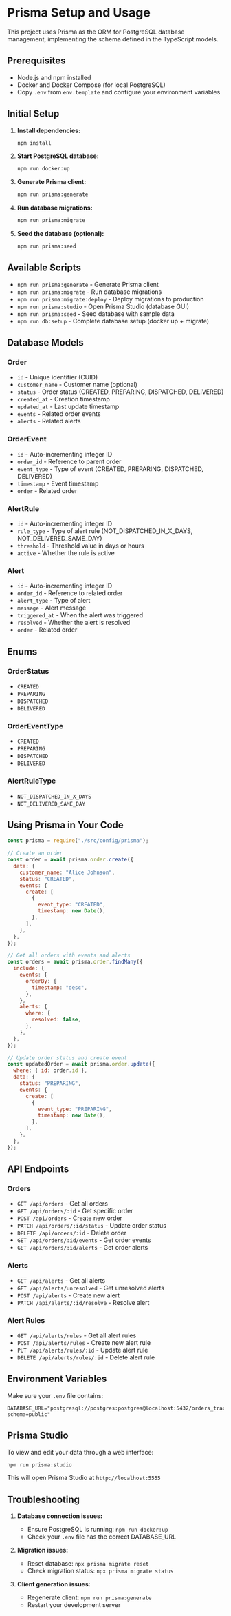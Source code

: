 # Prisma Setup and Usage

This project uses Prisma as the ORM for PostgreSQL database management, implementing the schema defined in the TypeScript models.

## Prerequisites

- Node.js and npm installed
- Docker and Docker Compose (for local PostgreSQL)
- Copy `.env` from `env.template` and configure your environment variables

## Initial Setup

1. **Install dependencies:**

   ```bash
   npm install
   ```

2. **Start PostgreSQL database:**

   ```bash
   npm run docker:up
   ```

3. **Generate Prisma client:**

   ```bash
   npm run prisma:generate
   ```

4. **Run database migrations:**

   ```bash
   npm run prisma:migrate
   ```

5. **Seed the database (optional):**

   ```bash
   npm run prisma:seed
   ```

## Available Scripts

- `npm run prisma:generate` - Generate Prisma client
- `npm run prisma:migrate` - Run database migrations
- `npm run prisma:migrate:deploy` - Deploy migrations to production
- `npm run prisma:studio` - Open Prisma Studio (database GUI)
- `npm run prisma:seed` - Seed database with sample data
- `npm run db:setup` - Complete database setup (docker up + migrate)

## Database Models

### Order

- `id` - Unique identifier (CUID)
- `customer_name` - Customer name (optional)
- `status` - Order status (CREATED, PREPARING, DISPATCHED, DELIVERED)
- `created_at` - Creation timestamp
- `updated_at` - Last update timestamp
- `events` - Related order events
- `alerts` - Related alerts

### OrderEvent

- `id` - Auto-incrementing integer ID
- `order_id` - Reference to parent order
- `event_type` - Type of event (CREATED, PREPARING, DISPATCHED, DELIVERED)
- `timestamp` - Event timestamp
- `order` - Related order

### AlertRule

- `id` - Auto-incrementing integer ID
- `rule_type` - Type of alert rule (NOT_DISPATCHED_IN_X_DAYS, NOT_DELIVERED_SAME_DAY)
- `threshold` - Threshold value in days or hours
- `active` - Whether the rule is active

### Alert

- `id` - Auto-incrementing integer ID
- `order_id` - Reference to related order
- `alert_type` - Type of alert
- `message` - Alert message
- `triggered_at` - When the alert was triggered
- `resolved` - Whether the alert is resolved
- `order` - Related order

## Enums

### OrderStatus

- `CREATED`
- `PREPARING`
- `DISPATCHED`
- `DELIVERED`

### OrderEventType

- `CREATED`
- `PREPARING`
- `DISPATCHED`
- `DELIVERED`

### AlertRuleType

- `NOT_DISPATCHED_IN_X_DAYS`
- `NOT_DELIVERED_SAME_DAY`

## Using Prisma in Your Code

```javascript
const prisma = require("./src/config/prisma");

// Create an order
const order = await prisma.order.create({
  data: {
    customer_name: "Alice Johnson",
    status: "CREATED",
    events: {
      create: [
        {
          event_type: "CREATED",
          timestamp: new Date(),
        },
      ],
    },
  },
});

// Get all orders with events and alerts
const orders = await prisma.order.findMany({
  include: {
    events: {
      orderBy: {
        timestamp: "desc",
      },
    },
    alerts: {
      where: {
        resolved: false,
      },
    },
  },
});

// Update order status and create event
const updatedOrder = await prisma.order.update({
  where: { id: order.id },
  data: {
    status: "PREPARING",
    events: {
      create: [
        {
          event_type: "PREPARING",
          timestamp: new Date(),
        },
      ],
    },
  },
});
```

## API Endpoints

### Orders

- `GET /api/orders` - Get all orders
- `GET /api/orders/:id` - Get specific order
- `POST /api/orders` - Create new order
- `PATCH /api/orders/:id/status` - Update order status
- `DELETE /api/orders/:id` - Delete order
- `GET /api/orders/:id/events` - Get order events
- `GET /api/orders/:id/alerts` - Get order alerts

### Alerts

- `GET /api/alerts` - Get all alerts
- `GET /api/alerts/unresolved` - Get unresolved alerts
- `POST /api/alerts` - Create new alert
- `PATCH /api/alerts/:id/resolve` - Resolve alert

### Alert Rules

- `GET /api/alerts/rules` - Get all alert rules
- `POST /api/alerts/rules` - Create new alert rule
- `PUT /api/alerts/rules/:id` - Update alert rule
- `DELETE /api/alerts/rules/:id` - Delete alert rule

## Environment Variables

Make sure your `.env` file contains:

```env
DATABASE_URL="postgresql://postgres:postgres@localhost:5432/orders_tracker?schema=public"
```

## Prisma Studio

To view and edit your data through a web interface:

```bash
npm run prisma:studio
```

This will open Prisma Studio at `http://localhost:5555`

## Troubleshooting

1. **Database connection issues:**

   - Ensure PostgreSQL is running: `npm run docker:up`
   - Check your `.env` file has the correct DATABASE_URL

2. **Migration issues:**

   - Reset database: `npx prisma migrate reset`
   - Check migration status: `npx prisma migrate status`

3. **Client generation issues:**

   - Regenerate client: `npm run prisma:generate`
   - Restart your development server
